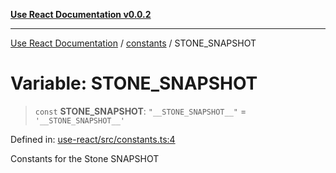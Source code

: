 [**Use React Documentation v0.0.2**](../../README.md)

***

[Use React Documentation](../../modules.md) / [constants](../README.md) / STONE\_SNAPSHOT

# Variable: STONE\_SNAPSHOT

> `const` **STONE\_SNAPSHOT**: `"__STONE_SNAPSHOT__"` = `'__STONE_SNAPSHOT__'`

Defined in: [use-react/src/constants.ts:4](https://github.com/stonemjs/use-react/blob/0635de04acc6b3a5c28dcf07d1e12a39a8b5e0b9/src/constants.ts#L4)

Constants for the Stone SNAPSHOT
